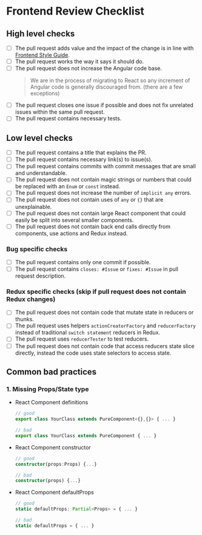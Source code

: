 # Frontend Review Checklist

## High level checks

- [ ] The pull request adds value and the impact of the change is in line with [Frontend Style Guide](https://github.com/grafana/grafana/blob/master/style_guides/frontend.md).
- [ ] The pull request works the way it says it should do.
- [ ] The pull request does not increase the Angular code base.
  > We are in the process of migrating to React so any increment of Angular code is generally discouraged from. (there are a few exceptions)
- [ ] The pull request closes one issue if possible and does not fix unrelated issues within the same pull request.
- [ ] The pull request contains necessary tests.

## Low level checks

- [ ] The pull request contains a title that explains the PR.
- [ ] The pull request contains necessary link(s) to issue(s).
- [ ] The pull request contains commits with commit messages that are small and understandable.
- [ ] The pull request does not contain magic strings or numbers that could be replaced with an `Enum` or `const` instead.
- [ ] The pull request does not increase the number of `implicit any` errors.
- [ ] The pull request does not contain uses of `any` or `{}` that are unexplainable.
- [ ] The pull request does not contain large React component that could easily be split into several smaller components.
- [ ] The pull request does not contain back end calls directly from components, use actions and Redux instead.

### Bug specific checks

- [ ] The pull request contains only one commit if possible.
- [ ] The pull request contains `closes: #Issue` or `fixes: #Issue` in pull request description.

### Redux specific checks (skip if pull request does not contain Redux changes)

- [ ] The pull request does not contain code that mutate state in reducers or thunks.
- [ ] The pull request uses helpers `actionCreatorFactory` and `reducerFactory` instead of traditional `switch statement` reducers in Redux.
- [ ] The pull request uses `reducerTester` to test reducers.
- [ ] The pull request does not contain code that access reducers state slice directly, instead the code uses state selectors to access state.

## Common bad practices

### 1. Missing Props/State type

- React Component definitions

  ```jsx
  // good
  export class YourClass extends PureComponent<{},{}> { ... }

  // bad
  export class YourClass extends PureComponent { ... }
  ```

- React Component constructor

  ```typescript
  // good
  constructor(props:Props) {...}

  // bad
  constructor(props) {...}
  ```

- React Component defaultProps

  ```typescript
  // good
  static defaultProps: Partial<Props> = { ... }

  // bad
  static defaultProps = { ... }
  ```
